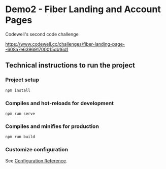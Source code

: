 # Demo2 - Fiber Landing and Account Pages

Codewell's second code challenge

https://www.codewell.cc/challenges/fiber-landing-page--608a7e639691700015db16d1

## Technical instructions to run the project

### Project setup
```
npm install
```

### Compiles and hot-reloads for development
```
npm run serve
```

### Compiles and minifies for production
```
npm run build
```

### Customize configuration
See [Configuration Reference](https://cli.vuejs.org/config/).
